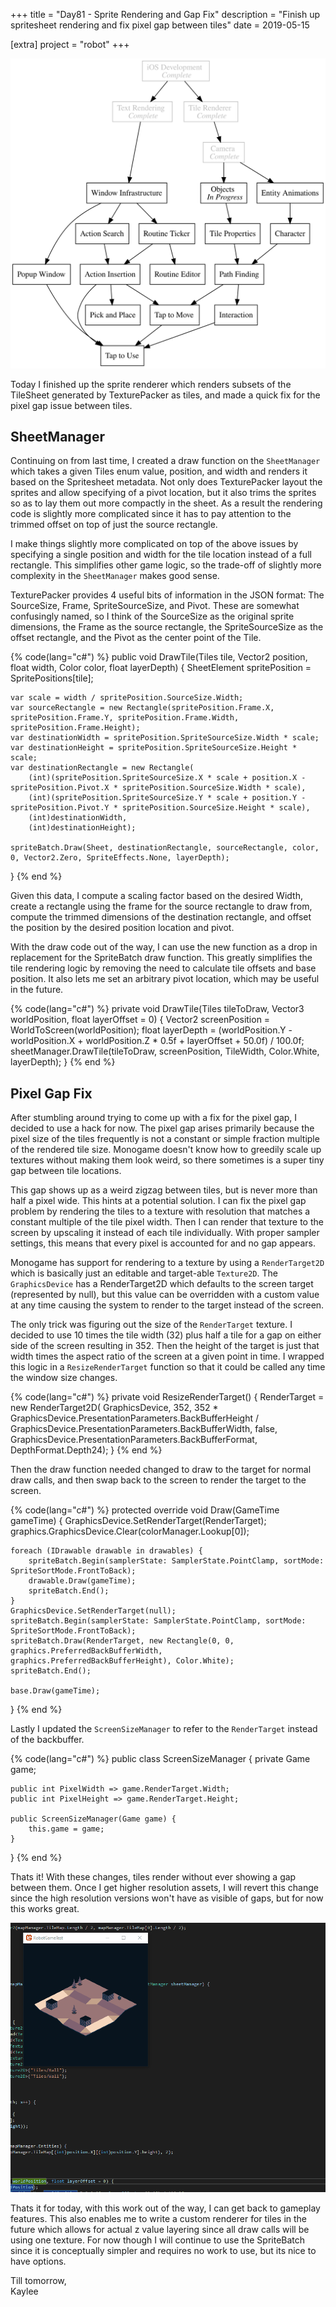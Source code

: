 +++
title = "Day81 - Sprite Rendering and Gap Fix"
description = "Finish up spritesheet rendering and fix pixel gap between tiles"
date = 2019-05-15

[extra]
project = "robot"
+++

![Todo](./todo.svg)

Today I finished up the sprite renderer which renders subsets of the TileSheet
generated by TexturePacker as tiles, and made a quick fix for the pixel gap
issue between tiles.

## SheetManager

Continuing on from last time, I created a draw function on the `SheetManager`
which takes a given Tiles enum value, position, and width and renders it based
on the Spritesheet metadata. Not only does TexturePacker layout the sprites and
allow specifying of a pivot location, but it also trims the sprites so as to lay
them out more compactly in the sheet. As a result the rendering code is slightly
more complicated since it has to pay attention to the trimmed offset on top of
just the source rectangle.

I make things slightly more complicated on top of the above issues by specifying
a single position and width for the tile location instead of a full rectangle.
This simplifies other game logic, so the trade-off of slightly more complexity
in the `SheetManager` makes good sense.

TexturePacker provides 4 useful bits of information in the JSON format: The
SourceSize, Frame, SpriteSourceSize, and Pivot. These are somewhat confusingly
named, so I think of the SourceSize as the original sprite dimensions, the Frame
as the source rectangle, the SpriteSourceSize as the offset rectangle, and the
Pivot as the center point of the Tile.

{% code(lang="c#") %}
public void DrawTile(Tiles tile, Vector2 position, float width, Color color, float layerDepth) {
    SheetElement spritePosition = SpritePositions[tile];

    var scale = width / spritePosition.SourceSize.Width;
    var sourceRectangle = new Rectangle(spritePosition.Frame.X, spritePosition.Frame.Y, spritePosition.Frame.Width, spritePosition.Frame.Height);
    var destinationWidth = spritePosition.SpriteSourceSize.Width * scale;
    var destinationHeight = spritePosition.SpriteSourceSize.Height * scale;
    var destinationRectangle = new Rectangle(
        (int)(spritePosition.SpriteSourceSize.X * scale + position.X - spritePosition.Pivot.X * spritePosition.SourceSize.Width * scale),
        (int)(spritePosition.SpriteSourceSize.Y * scale + position.Y - spritePosition.Pivot.Y * spritePosition.SourceSize.Height * scale),
        (int)destinationWidth,
        (int)destinationHeight);

    spriteBatch.Draw(Sheet, destinationRectangle, sourceRectangle, color, 0, Vector2.Zero, SpriteEffects.None, layerDepth);
}
{% end %}

Given this data, I compute a scaling factor based on the desired Width, create a
rectangle using the frame for the source rectangle to draw from, compute the
trimmed dimensions of the destination rectangle, and offset the position by the
desired position location and pivot.

With the draw code out of the way, I can use the new function as a drop in
replacement for the SpriteBatch draw function. This greatly simplifies the tile
rendering logic by removing the need to calculate tile offsets and base
position. It also lets me set an arbitrary pivot location, which may be useful
in the future.

{% code(lang="c#") %}
private void DrawTile(Tiles tileToDraw, Vector3 worldPosition, float layerOffset = 0) {
    Vector2 screenPosition = WorldToScreen(worldPosition);
    float layerDepth = (worldPosition.Y - worldPosition.X + worldPosition.Z * 0.5f + layerOffset + 50.0f) / 100.0f;
    sheetManager.DrawTile(tileToDraw, screenPosition, TileWidth, Color.White, layerDepth);
}
{% end %}

## Pixel Gap Fix

After stumbling around trying to come up with a fix for the pixel gap, I decided
to use a hack for now. The pixel gap arises primarily because the pixel size of
the tiles frequently is not a constant or simple fraction multiple of the
rendered tile size. Monogame doesn't know how to greedily scale up textures
without making them look weird, so there sometimes is a super tiny gap between
tile locations.

This gap shows up as a weird zigzag between tiles, but is never more than half a
pixel wide. This hints at a potential solution. I can fix the pixel gap problem
by rendering the tiles to a texture with resolution that matches a constant
multiple of the tile pixel width. Then I can render that texture to the screen
by upscaling it instead of each tile individually. With proper sampler settings,
this means that every pixel is accounted for and no gap appears.

Monogame has support for rendering to a texture by using a `RenderTarget2D`
which is basically just an editable and target-able `Texture2D`. The `GraphicsDevice`
has a RenderTarget2D which defaults to the screen target (represented by null),
but this value can be overridden with a custom value at any time causing the
system to render to the target instead of the screen.

The only trick was figuring out the size of the `RenderTarget` texture. I
decided to use 10 times the tile width (32) plus half a tile for a gap on either
side of the screen resulting in 352. Then the height of the target is just that
width times the aspect ratio of the screen at a given point in time. I wrapped
this logic in a `ResizeRenderTarget` function so that it could be called any
time the window size changes.

{% code(lang="c#") %}
private void ResizeRenderTarget() {
    RenderTarget = new RenderTarget2D(
        GraphicsDevice,
        352, 352 * GraphicsDevice.PresentationParameters.BackBufferHeight / GraphicsDevice.PresentationParameters.BackBufferWidth,
        false, GraphicsDevice.PresentationParameters.BackBufferFormat,
        DepthFormat.Depth24);
}
{% end %}

Then the draw function needed changed to draw to the target for normal draw
calls, and then swap back to the screen to render the target to the screen.

{% code(lang="c#") %}
protected override void Draw(GameTime gameTime) {
    GraphicsDevice.SetRenderTarget(RenderTarget);
    graphics.GraphicsDevice.Clear(colorManager.Lookup[0]);

    foreach (IDrawable drawable in drawables) {
        spriteBatch.Begin(samplerState: SamplerState.PointClamp, sortMode: SpriteSortMode.FrontToBack);
        drawable.Draw(gameTime);
        spriteBatch.End();
    }
    GraphicsDevice.SetRenderTarget(null);
    spriteBatch.Begin(samplerState: SamplerState.PointClamp, sortMode: SpriteSortMode.FrontToBack);
    spriteBatch.Draw(RenderTarget, new Rectangle(0, 0, graphics.PreferredBackBufferWidth, graphics.PreferredBackBufferHeight), Color.White);
    spriteBatch.End();

    base.Draw(gameTime);
}
{% end %}

Lastly I updated the `ScreenSizeManager` to refer to the `RenderTarget` instead
of the backbuffer.

{% code(lang="c#") %}
public class ScreenSizeManager {
    private Game game;

    public int PixelWidth => game.RenderTarget.Width;
    public int PixelHeight => game.RenderTarget.Height;

    public ScreenSizeManager(Game game) {
        this.game = game;
    }
}
{% end %}

Thats it! With these changes, tiles render without ever showing a gap between
them. Once I get higher resolution assets, I will revert this change since the
high resolution versions won't have as visible of gaps, but for now this works
great.

![No Gaps](NoGaps.gif)

Thats it for today, with this work out of the way, I can get back to gameplay
features. This also enables me to write a custom renderer for tiles in the
future which allows for actual z value layering since all draw calls will be
using one texture. For now though I will continue to use the SpriteBatch since
it is conceptually simpler and requires no work to use, but its nice to have
options.

Till tomorrow,  
Kaylee

